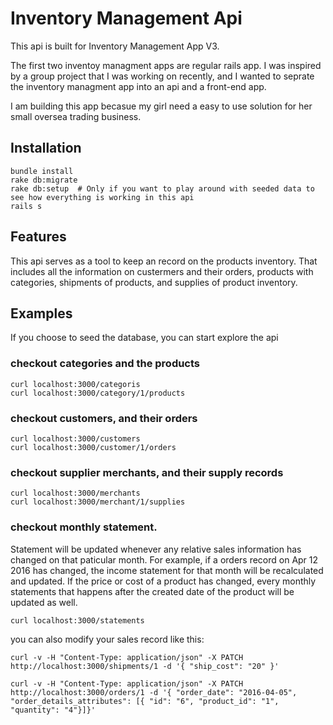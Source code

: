 # Inventory Management Api

This api is built for Inventory Management App V3. 

The first two inventoy managment apps are regular rails app. I was inspired by a group project that I was working on recently, and I wanted to seprate the inventory managment app into an api and a front-end app. 

I am building this app becasue my girl need a easy to use solution for her small oversea trading business.


## Installation

```
bundle install
rake db:migrate
rake db:setup  # Only if you want to play around with seeded data to see how everything is working in this api
rails s
```

## Features
This api serves as a tool to keep an record on the products inventory. That includes all the information on custermers and their orders, products with categories, shipments of products, and supplies of product inventory.

## Examples

If you choose to seed the database, you can start explore the api

### checkout categories and the products
```
curl localhost:3000/categoris
curl localhost:3000/category/1/products
```

### checkout customers, and their orders

```
curl localhost:3000/customers
curl localhost:3000/customer/1/orders
```

### checkout supplier merchants, and their supply records
```
curl localhost:3000/merchants
curl localhost:3000/merchant/1/supplies
```

### checkout monthly statement. 
Statement will be updated whenever any relative sales information has changed on that paticular month. For example, if a orders record on Apr 12 2016 has changed, the income statement for that month will be recalculated and updated. If the price or cost of a product has changed, every monthly statements that happens after the created date of the product will be updated as well.

```
curl localhost:3000/statements
```

you can also modify your sales record like this:
```
curl -v -H "Content-Type: application/json" -X PATCH http://localhost:3000/shipments/1 -d '{ "ship_cost": "20" }'

curl -v -H "Content-Type: application/json" -X PATCH http://localhost:3000/orders/1 -d '{ "order_date": "2016-04-05", "order_details_attributes": [{ "id": "6", "product_id": "1", "quantity": "4"}]}'
```